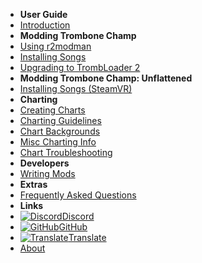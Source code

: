 - **User Guide**
- [Introduction](./)
- **Modding Trombone Champ**
- [Using r2modman](installing-r2modman)
- [Installing Songs](installing-songs)
- [Upgrading to TrombLoader 2](migrating-to-v2)
- **Modding Trombone Champ: Unflattened**
- [Installing Songs (SteamVR)](installing-songs-steamvr)
- **Charting**
- [Creating Charts](creating-charts)
- [Charting Guidelines](charting-guidelines)
- [Chart Backgrounds](chart-backgrounds)
- [Misc Charting Info](misc-charting-info)
- [Chart Troubleshooting](chart-troubleshooting)
- **Developers**
- [Writing Mods](writing-mods)
- **Extras**
- [Frequently Asked Questions](faq)
- **Links**
- [![Discord](https://icongr.am/simple/discord.svg?colored&size=16)Discord](https://discord.gg/KVzKRsbetJ)
- [![GitHub](https://icongr.am/simple/github.svg?color=808080&size=16)GitHub](https://github.com/tc-mods/TromboneChampModdingWiki)
- [![Translate](https://icongr.am/material/translate.svg?color=808080&size=16)Translate](https://crowdin.com/project/trombone-champ-modding-wiki)
- [About](about)
